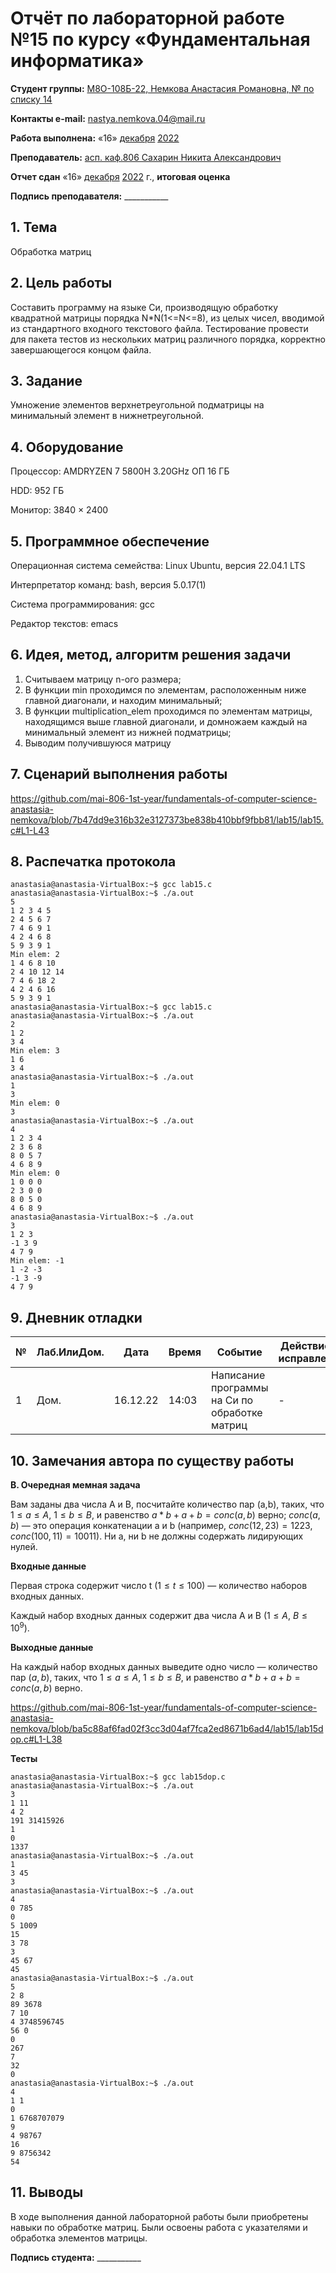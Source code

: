 # Отчёт по лабораторной работе №15 по курсу «Фундаментальная информатика»

<b>Студент группы:</b> <ins>М8О-108Б-22, Немкова Анастасия Романовна, № по списку 14</ins>

<b>Контакты e-mail:</b> <ins>nastya.nemkova.04@mail.ru<ins>

<b>Работа выполнена:</b> «16» <ins>декабря</ins> <ins>2022</ins>

<b>Преподаватель:</b> <ins>асп. каф.806 Сахарин Никита Александрович</ins>

<b>Отчет сдан</b> «16» <ins>декабря</ins> <ins>2022</ins> г., <b>итоговая оценка</b> <ins>

<b>Подпись преподавателя:</b> ___________

## 1. Тема

Обработка матриц

## 2. Цель работы

Составить программу на языке Си, производящую обработку квадратной матрицы порядка N*N(1<=N<=8), из целых чисел, вводимой из стандартного входного текстового файла. Тестирование провести для пакета тестов из нескольких матриц различного порядка, корректно завершающегося концом файла.

## 3. Задание

Умножение элементов верхнетреугольной подматрицы на минимальный элемент в нижнетреугольной.

## 4. Оборудование

Процессор: AMDRYZEN 7 5800H 3.20GHz ОП 16 ГБ

НDD: 952 ГБ

Монитор: 3840 × 2400

## 5. Программное обеспечение

Операционная система семейства: Linux Ubuntu, версия 22.04.1 LTS

Интерпретатор команд: bash, версия 5.0.17(1)

Система программирования: gcc

Редактор текстов: emacs


## 6. Идея, метод, алгоритм решения задачи

1. Считываем матрицу n-ого размера;
2. В функции min проходимся по элементам, расположенным ниже главной диагонали, и находим минимальный;
3. В функции multiplication_elem проходимся по элементам матрицы, находящимся выше главной диагонали, и домножаем каждый на минимальный элемент из нижней подматрицы;
4. Выводим получившуюся матрицу

## 7. Сценарий выполнения работы

https://github.com/mai-806-1st-year/fundamentals-of-computer-science-anastasia-nemkova/blob/7b47dd9e316b32e3127373be838b410bbf9fbb81/lab15/lab15.c#L1-L43

## 8. Распечатка протокола

```
anastasia@anastasia-VirtualBox:~$ gcc lab15.c
anastasia@anastasia-VirtualBox:~$ ./a.out
5
1 2 3 4 5
2 4 5 6 7
7 4 6 9 1
4 2 4 6 8
5 9 3 9 1
Min elem: 2
1 4 6 8 10 
2 4 10 12 14 
7 4 6 18 2 
4 2 4 6 16 
5 9 3 9 1 
anastasia@anastasia-VirtualBox:~$ gcc lab15.c
anastasia@anastasia-VirtualBox:~$ ./a.out
2
1 2
3 4
Min elem: 3
1 6 
3 4 
anastasia@anastasia-VirtualBox:~$ ./a.out
1
3
Min elem: 0
3 
anastasia@anastasia-VirtualBox:~$ ./a.out
4
1 2 3 4
2 3 6 8
8 0 5 7
4 6 8 9
Min elem: 0
1 0 0 0 
2 3 0 0 
8 0 5 0 
4 6 8 9 
anastasia@anastasia-VirtualBox:~$ ./a.out
3
1 2 3
-1 3 9
4 7 9
Min elem: -1
1 -2 -3 
-1 3 -9 
4 7 9 

```

## 9. Дневник отладки

| № | Лаб.ИлиДом. | Дата | Время | Событие | Действие по исправлению | Примечание |
| --- | --- | --- | --- | --- | --- | --- |
| 1 | Дом. | 16.12.22 | 14:03 | Написание программы на Си по обработке матриц | - | - |

## 10. Замечания автора по существу работы
**B. Очередная мемная задача**

Вам заданы два числа A и B, посчитайте количество пар (a,b), таких, что $1 ≤ a ≤ A,$ $1 ≤ b ≤ B$, и равенство $a * b + a + b = conc(a, b)$ верно; $conc(a,b)$ — это операция конкатенации a и b (например, $conc(12, 23) = 1223,$ $conc(100, 11) = 10011$). Ни a, ни b не должны содержать лидирующих нулей.

**Входные данные**
  
Первая строка содержит число t $(1 ≤ t ≤ 100)$ — количество наборов входных данных.

Каждый набор входных данных содержит два числа A и B $(1 ≤ A,$ $B ≤ 10^{9}$).

**Выходные данные**
  
На каждый набор входных данных выведите одно число — количество пар $(a,b)$, таких, что $1 ≤ a ≤ A,$ $1 ≤ b ≤ B,$ и равенство $a * b + a + b = conc(a,b)$ верно.

https://github.com/mai-806-1st-year/fundamentals-of-computer-science-anastasia-nemkova/blob/ba5c88af6fad02f3cc3d04af7fca2ed8671b6ad4/lab15/lab15dop.c#L1-L38

**Тесты**
```
anastasia@anastasia-VirtualBox:~$ gcc lab15dop.c
anastasia@anastasia-VirtualBox:~$ ./a.out
3
1 11
4 2
191 31415926
1
0
1337
anastasia@anastasia-VirtualBox:~$ ./a.out
1
3 45
3
anastasia@anastasia-VirtualBox:~$ ./a.out
4
0 785
0
5 1009
15
3 78
3
45 67
45
anastasia@anastasia-VirtualBox:~$ ./a.out
5
2 8
89 3678
7 10
4 3748596745
56 0
0
267
7
32
0
anastasia@anastasia-VirtualBox:~$ ./a.out
4
1 1
0
1 6768707079
9
4 98767
16
9 8756342
54
```

## 11. Выводы

В ходе выполнения данной лабораторной работы были приобретены навыки по обработке матриц. Были освоены работа с указателями и обработка элементов матрицы. 

<b>Подпись студента:</b> ___________


